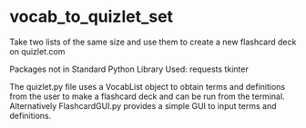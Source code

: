 # vocab_to_quizlet_set
Take two lists of the same size and use them to create a new flashcard deck on quizlet.com

Packages not in Standard Python Library Used:
requests
tkinter

The quizlet.py file uses a VocabList object to obtain terms and definitions from the user to make a flashcard deck and can be run from the terminal.
Alternatively FlashcardGUI.py provides a simple GUI to input terms and definitions.

